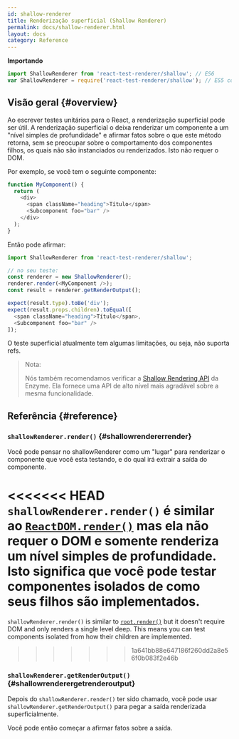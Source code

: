 ```yaml
---
id: shallow-renderer
title: Renderização superficial (Shallow Renderer)
permalink: docs/shallow-renderer.html
layout: docs
category: Reference
---
```


**Importando**

```javascript
import ShallowRenderer from 'react-test-renderer/shallow'; // ES6
var ShallowRenderer = require('react-test-renderer/shallow'); // ES5 com npm
```

## Visão geral {#overview}

Ao escrever testes unitários para o React, a renderização superficial pode ser útil. A renderização superficial o deixa renderizar um componente a um "nível simples de profundidade" e afirmar fatos sobre o que este método retorna, sem se preocupar sobre o comportamento dos componentes filhos, os quais não são instanciados ou renderizados. Isto não requer o DOM.

Por exemplo, se você tem o seguinte componente:

```javascript
function MyComponent() {
  return (
    <div>
      <span className="heading">Título</span>
      <Subcomponent foo="bar" />
    </div>
  );
}
```

Então pode afirmar:

```javascript
import ShallowRenderer from 'react-test-renderer/shallow';

// no seu teste:
const renderer = new ShallowRenderer();
renderer.render(<MyComponent />);
const result = renderer.getRenderOutput();

expect(result.type).toBe('div');
expect(result.props.children).toEqual([
  <span className="heading">Título</span>,
  <Subcomponent foo="bar" />
]);
```

O teste superficial atualmente tem algumas limitações, ou seja, não suporta refs.

> Nota:
>
> Nós também recomendamos verificar a [Shallow Rendering API](https://airbnb.io/enzyme/docs/api/shallow.html) da Enzyme. Ela fornece uma API de alto nível mais agradável sobre a mesma funcionalidade.

## Referência {#reference}

### `shallowRenderer.render()` {#shallowrendererrender}

Você pode pensar no shallowRenderer como um "lugar" para renderizar o componente que você esta testando, e do qual irá extrair a saída do componente.

<<<<<<< HEAD
`shallowRenderer.render()` é similar ao [`ReactDOM.render()`](/docs/react-dom.html#render) mas ela não requer o DOM e somente renderiza um nível simples de profundidade. Isto significa que você pode testar componentes isolados de como seus filhos são implementados.
=======
`shallowRenderer.render()` is similar to [`root.render()`](/docs/react-dom-client.html#createroot) but it doesn't require DOM and only renders a single level deep. This means you can test components isolated from how their children are implemented.
>>>>>>> 1a641bb88e647186f260dd2a8e56f0b083f2e46b

### `shallowRenderer.getRenderOutput()` {#shallowrenderergetrenderoutput}

Depois do `shallowRenderer.render()` ter sido chamado, você pode usar `shallowRenderer.getRenderOutput()` para pegar a saída renderizada superficialmente.


Você pode então começar a afirmar fatos sobre a saída.
